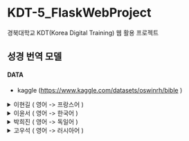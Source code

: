 # KDT-5_FlaskWebProject
경북대학교 KDT(Korea Digital Training) 웹 활용 프로젝트

## 성경 번역 모델

  
#### DATA
- kaggle
(https://www.kaggle.com/datasets/oswinrh/bible )
  


     


<details>
  <summary>
    이현길 ( 영어 -> 프랑스어 ) 
  </summary>

</details>
  
<details>
  <summary>
    이윤서 ( 영어 -> 한국어 )
  </summary>
  
</details>
  
<details>
  <summary>
    박희진 ( 영어 -> 독일어 )
  </summary>


## (1) 데이터 확인 및 전처리

- 팀 DB에 연결해서 데이터 불러오기
    - SELECT en.text as en, de.text as de FROM language_en en join language_de de on [en.id](http://en.id/) = [de.id](http://de.id/);
    - 쿼리문으로 join해서 DF 생성
- 데이터의 총 개수 : 31102개
- 각 언어의 토큰 갯수 시각화
    
    ![image](https://github.com/KDT5-WebD-4team/KDT-5_FlaskWebProject/assets/155441547/fe3df42c-45a4-48fa-9706-99a135d72ed1)

    
    - 최대 토큰 갯수가 103개여서, 넉넉하게 max_len = 128 지정

## (2) 데이터셋 준비

- 학습용 데이터는 30000개, 검증용 데이터는 나머지로 지정

## (3) 어휘사전 생성

- 토큰화 함수 생성
    - iterator로 구현
- 형태소 분석기로는 okt 사용
- UNK_IDX, PAD_IDX, BOS_IDX, EOS_IDX 지정
    - transformer는 데이터를 한꺼번에 넣기 때문에 문장의 시작과 끝을 지정해줄 인덱스 토큰이 필요
- build_vocab_iterator를 통해 어휘사전 생성
- src_lang(en)과 tat_lang(de)를 pickle 파일로 저장

## (4) Transformer 모델에 필요한 여러 클래스 및 함수 정의

### PositionalEncoding 클래스 정의

- 각도로 포지션 정보 계산
- 짝수는 sin함수 홀수는 cos함수를 사용하여 포지션 인코딩 값 계산
    - 문장에서 토큰의 상대적인 위치 지정
- 입력 텐서와 포지셔널 인코딩 값을 더한 후 드롭아웃 적용
    - dropout =  0.1

### TokenEmbedding 클래스 정의

- 입력 토큰에 대한 임베딩 값 반환

### Seq2SeqTransformer 클래스 정의

- Transformer model
    - 인코더의 레이어 수
    - 디코더의 레이어 수
    - 임베딩 차원의 크기
    - 입력 시퀀스의 최대 길이
    - 멀티 헤드 어텐션의 헤드 수
    - 소스 언어의 어휘 크기
    - 타겟 언어의 어휘 크기
    - 학습 신경망의 은닉층 크기
    - 드롭아웃 비율 ( 기본값 : 0.1 )
- 소스와 타겟 토큰 임베딩 레이어 초기화
- 포지셔널 인코딩 레이어 초기화
- 트랜스포머 모델 초기화
- 출력 레이어 초기화
- 소스와 타겟 시퀀스에 포지셔널 인코딩 적용
- 트랜스포머 모델에 입력 및 마스크 전달하여 출력 계산

### 전처리 함수

- 시작토큰과 끝 토큰 추가 후 텐서 병합

### collator 함수

- 패딩을 적용하여 모든 문장의 길이 통일

### mask 함수

- 0이면 -inf, 1이면 0.0으로 변환
    - 0으로 가중치 부여 → 어텐션 연산 수행 X
    - 1이면 어텐션 연산 수행
    - 1인 값(0.0)만 현재 값 계산에 참고
- 현재 해당하는 위치 이전 값만 참고하여 다음 위치의 토큰을 생성할 수 있도록 하기 위함

## (5) Transformer 모델 학습

```python
model = Seq2SeqTransformer(
    num_encoder_layers=3,
    num_decoder_layers=3,
    emb_size=512,
    max_len=512,
    nhead=8,
    src_vocab_size=len(vocab_transform[SRC_LANGUAGE]),
    tgt_vocab_size=len(vocab_transform[TGT_LANGUAGE]),
    dim_feedforward=512,
)
```

- batch_size = 128
- CrossEntropy 손실함수 이용
    - Cross-entropy 손실 함수는 두 확률 분포 사이의 차이를 측정 → nlp에 적합
- 옵티마이저는 Adam 이용
    - 러닝메이트는 0.01로 지정
- 스케쥴러 이용
    - 학습 함수에 스케쥴러를 이용해 조기 종료 기능 구현
    - Valid Loss가 5번 이상 개선이 안되면 조기 종료
- min_loss 값이 업데이트 될 때마다 모델 저장

## (6) Transformer 모델 평가

![스크린샷 2024-04-26 005903](https://github.com/KDT5-WebD-4team/KDT-5_FlaskWebProject/assets/155441547/2a0cfbcc-2a85-45cc-b850-81b6a0be7966)


> Train Loss : 1.779 
Val Loss : 5.472
> 

## (7) T5 모델 fine tunning

- 허깅페이스의 Reyansh4/NMT_T5_wmt14_en_to_de
- 성경 데이터를 통해 추가 학습

> Eval Loss : 1.0746161937713623
Eval Bleu : 11.00359095017138
> 

## (8) Bart 모델

- facebook/mbart-large-50-many-to-many-mmt
    - en to de
- 따로 fine tunning 하지는 않음

## (8) 예측

### Transformoer 모델

- 원문의 의미를 제대로 전달 못함. 문장 구조와 단어 선택이 무적절해서 의미가 다소 부정확함.

### T5 번역

- 전반적인 의미 전달은 되지만, 일부 부적절한 단어 선택과 성경체 사용이 부족한 편
- "sie" 복수 대명사, 비성경체 동사 활용 등 문제점 존재

### Bart 번역

- 가장 원문 의미에 가깝고 성경체 문체도 상당 부분 살려냄.
- "sie sagt", "gebe ihr", "ich werde...sehen" 등에서 성경체를 사용
- 단어 선택과 문장 구조도 자연스러움 원문을 가장 충실히 반영한 번역

## (9) 한계

- Transformer 모델은 단어 단위로 번역하는 한계를 지니어 T5 모델이나 Bart모델보다 문맥을 잘 학습하지 못한 것 같았다. 그에 반해 T5 모델이나 Bart모델은 앞 뒤 문장의 구조와 문맥을 잘 파악하여 깊이있게 학습되었다. 기본적으로 데이터가 부족했기 때문에 Transformer 모델의 성능이 낮은 걸 수도 있다. 또한 fine tunning한 T5 모델보다 Bart모델의 성능이 더 좋게 나왔는데, 내 생각에 이 또한 학습 데이터셋의 부족의 문제인 것 같다. 또한 제한된 시간 상 Epoch수를 많이 설정하지 못해서 제대로 학습되기 힘들었을 것이다. 그러나 Bart 모델은 디노이징 seq2seq 방식을 채택하여, 노이즈가 있는 입력에서 원본 출력을 재구성함으로써 T5 모델보다 입력과 출력 간의 관계를 보다 깊게 학습하는 것 같았다.
</details>

<details>
  <summary>
    고우석 ( 영어 -> 러시아어 ) 
  </summary>

</details>
